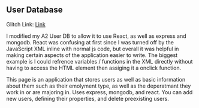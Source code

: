 ## User Database
Glitch Link: [Link](https://glitch.com/~a4-amarrinan)

I modified my A2 User DB to allow it to use React, as well as express and mongodb. React was confusing at first since I was turned off by the JavaScript XML inline with normal js code, but overall it was helpful in making certain aspects of the application easier to write. The biggest example is I could refrence variables / functions in the XML directly without having to access the HTML element then assiging it a onclick function.

This page is an application that stores users as well as basic information about them such as their emolyment type, as well as the deperatmant they work in or are majoring in. Uses express, mongodb, and react. You can add new users, defining their properties, and delete preexisting users.
